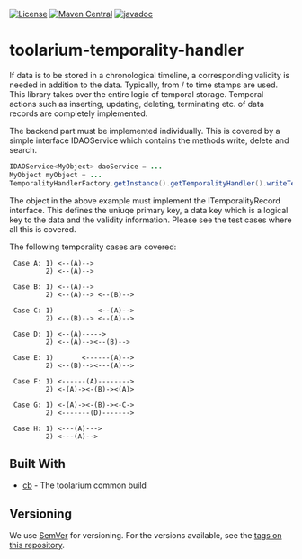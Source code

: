 [![License](https://img.shields.io/github/license/toolarium/toolarium-temporality-handler)](https://github.com/toolarium/toolarium-temporality-handler/blob/master/LICENSE)
[![Maven Central](https://img.shields.io/maven-central/v/com.github.toolarium/toolarium-temporality-handler/1.0.1)](https://search.maven.org/artifact/com.github.toolarium/toolarium-temporality-handler/1.0.1/jar)
[![javadoc](https://javadoc.io/badge2/com.github.toolarium/toolarium-temporality-handler/javadoc.svg)](https://javadoc.io/doc/com.github.toolarium/toolarium-temporality-handler)

# toolarium-temporality-handler

If data is to be stored in a chronological timeline, a corresponding validity is needed in addition to the data. Typically, from / to time stamps are used. This library takes over the entire logic of temporal storage. Temporal actions such as inserting, updating, deleting, terminating etc. of data records are completely implemented.

The backend part must be implemented individually. This is covered by a simple interface IDAOService which contains the methods write, delete and search.

```java
IDAOService<MyObject> daoService = ...
MyObject myObject = ...
TemporalityHandlerFactory.getInstance().getTemporalityHandler().writeTemporlityRecord(myObject), daoService);
```

The object in the above example must implement the ITemporalityRecord interface. This defines the uniuqe primary key, a data key which is a logical key to the data and the validity information.
Please see the test cases where all this is covered.

The following temporality cases are covered:
```
 Case A: 1) <--(A)-->
         2) <--(A)-->
         
 Case B: 1) <--(A)-->
         2) <--(A)--> <--(B)-->

 Case C: 1)           <--(A)-->
         2) <--(B)--> <--(A)-->

 Case D: 1) <--(A)----->
         2) <--(A)--><--(B)-->

 Case E: 1)       <------(A)-->
         2) <--(B)--><---(A)-->

 Case F: 1) <------(A)-------->
         2) <-(A)-><-(B)-><(A)>

 Case G: 1) <-(A)-><-(B)-><-C->
         2) <-------(D)------->

 Case H: 1) <---(A)--->
         2) <---(A)-->
```

## Built With

* [cb](https://github.com/toolarium/common-build) - The toolarium common build

## Versioning

We use [SemVer](http://semver.org/) for versioning. For the versions available, see the [tags on this repository](https://github.com/toolarium/toolarium-temporality-handler/tags). 
